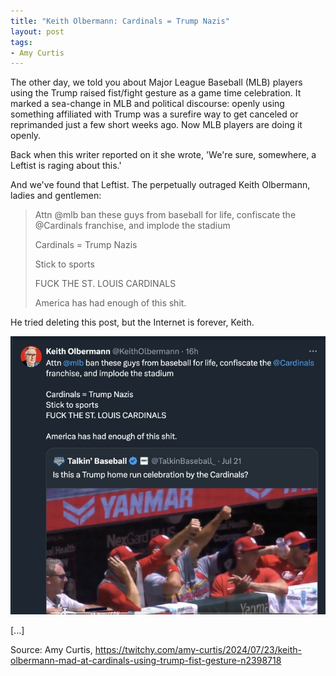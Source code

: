 ```yaml
---
title: "Keith Olbermann: Cardinals = Trump Nazis"
layout: post
tags:
- Amy Curtis
---
```


The other day, we told you about Major League Baseball (MLB) players using the Trump raised fist/fight gesture as a game time celebration. It marked a sea-change in MLB and political discourse: openly using something affiliated with Trump was a surefire way to get canceled or reprimanded just a few short weeks ago. Now MLB players are doing it openly.

Back when this writer reported on it she wrote, 'We're sure, somewhere, a Leftist is raging about this.'

And we've found that Leftist. The perpetually outraged Keith Olbermann, ladies and gentlemen:

> Attn @mlb ban these guys from baseball for life, confiscate the @Cardinals franchise, and implode the stadium
>
> Cardinals = Trump Nazis
>
> Stick to sports
>
> FUCK THE ST. LOUIS CARDINALS
>
> America has had enough of this shit.

He tried deleting this post, but the Internet is forever, Keith.

![Keith Olbermann loses it](/assets/2024-07-23-keith-olbermann.jpg "2024-07-23-keith-olbermann.jpg")

[...]

Source: Amy Curtis, https://twitchy.com/amy-curtis/2024/07/23/keith-olbermann-mad-at-cardinals-using-trump-fist-gesture-n2398718
